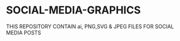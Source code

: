 # SOCIAL-MEDIA-GRAPHICS
THIS REPOSITORY CONTAIN ai, PNG,SVG &amp; JPEG FILES FOR SOCIAL MEDIA POSTS
